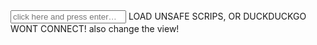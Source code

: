 <!doctype html>
<form method="get" id="search" action="http://duckduckgo.com/">
  <input placeholder="click here and press enter&hellip;" /> LOAD UNSAFE SCRIPS, OR DUCKDUCKGO WONT CONNECT! also change the view!
</form>
